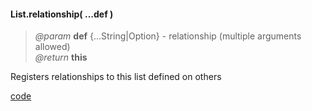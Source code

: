 #### List.relationship( ...def )  
> _@param_ **def** {...String|Option} - relationship (multiple arguments allowed)  
> _@return_ **this**     

Registers relationships to this list defined on others  

<div class="code-header addGitHubLink" data-file="lib/list/relationship.js"><a href="#" class="loadCode"> code</a></div><pre class=" language-javascript hideCode api"></pre> 
